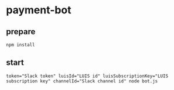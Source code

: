 # payment-bot

## prepare
```
npm install
```

## start
```
token="Slack token" luisId="LUIS id" luisSubscriptionKey="LUIS subscription key" channelId="Slack channel id" node bot.js
```
